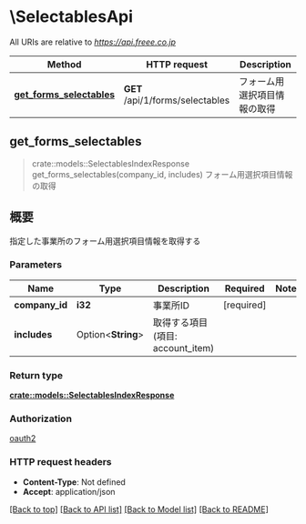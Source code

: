 # \SelectablesApi

All URIs are relative to *https://api.freee.co.jp*

Method | HTTP request | Description
------------- | ------------- | -------------
[**get_forms_selectables**](SelectablesApi.md#get_forms_selectables) | **GET** /api/1/forms/selectables | フォーム用選択項目情報の取得



## get_forms_selectables

> crate::models::SelectablesIndexResponse get_forms_selectables(company_id, includes)
フォーム用選択項目情報の取得

 <h2 id=\"\">概要</h2>  <p>指定した事業所のフォーム用選択項目情報を取得する</p>

### Parameters


Name | Type | Description  | Required | Notes
------------- | ------------- | ------------- | ------------- | -------------
**company_id** | **i32** | 事業所ID | [required] |
**includes** | Option<**String**> | 取得する項目(項目: account_item) |  |

### Return type

[**crate::models::SelectablesIndexResponse**](selectablesIndexResponse.md)

### Authorization

[oauth2](../README.md#oauth2)

### HTTP request headers

- **Content-Type**: Not defined
- **Accept**: application/json

[[Back to top]](#) [[Back to API list]](../README.md#documentation-for-api-endpoints) [[Back to Model list]](../README.md#documentation-for-models) [[Back to README]](../README.md)

